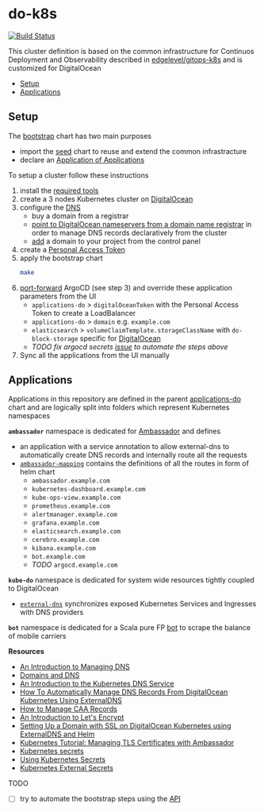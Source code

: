 # do-k8s

[![Build Status][travis-image]][travis-url]

[travis-image]: https://travis-ci.org/niqdev/do-k8s.svg?branch=master
[travis-url]: https://travis-ci.org/niqdev/do-k8s

This cluster definition is based on the common infrastructure for Continuos Deployment and Observability described in [edgelevel/gitops-k8s](https://github.com/edgelevel/gitops-k8s) and is customized for DigitalOcean

* [Setup](#setup)
* [Applications](#applications)

## Setup

The [bootstrap](bootstrap) chart has two main purposes
* import the [seed](https://github.com/edgelevel/gitops-k8s/tree/master/charts/seed) chart to reuse and extend the common infrastracture
* declare an [Application of Applications](https://argoproj.github.io/argo-cd/operator-manual/cluster-bootstrapping/#application-of-applications-pattern)

To setup a cluster follow these instructions
1) install the [required tools](https://github.com/edgelevel/gitops-k8s#prerequisites)
2) create a 3 nodes Kubernetes cluster on [DigitalOcean](https://www.digitalocean.com/docs/kubernetes)
3) configure the [DNS](https://www.digitalocean.com/community/tutorials/an-introduction-to-dns-terminology-components-and-concepts)
    * buy a domain from a registrar
    * [point to DigitalOcean nameservers from a domain name registrar](https://www.digitalocean.com/community/tutorials/how-to-point-to-digitalocean-nameservers-from-common-domain-registrars) in order to manage DNS records declaratively from the cluster
    * [add](https://www.digitalocean.com/docs/networking/dns/quickstart/#add-a-domain) a domain to your project from the control panel
4) create a [Personal Access Token](https://www.digitalocean.com/docs/api/create-personal-access-token)
5) apply the bootstrap chart
    ```bash
    make
    ```
6) [port-forward](https://github.com/edgelevel/gitops-k8s#bootstrap) ArgoCD (see step 3) and override these application parameters from the UI
    * `applications-do` > `digitalOceanToken` with the Personal Access Token to create a LoadBalancer
    * `applications-do` > `domain` e.g. `example.com`
    * `elasticsearch` > `volumeClaimTemplate.storageClassName` with `do-block-storage` specific for [DigitalOcean](https://www.digitalocean.com/docs/kubernetes/how-to/add-volumes/#define-the-persistent-volume-claim)
    * *TODO fix argocd secrets [issue](https://github.com/argoproj/argo-cd/issues/1786) to automate the steps above*
6) Sync all the applications from the UI manually

## Applications

Applications in this repository are defined in the parent [applications-do](applications-do/templates) chart and are logically split into folders which represent Kubernetes namespaces

**`ambassador`** namespace is dedicated for [Ambassador](https://www.getambassador.io) and defines
* an application with a service annotation to allow external-dns to automatically create DNS records and internally route all the requests
* [`ambassador-mapping`](charts/ambassador-mapping/templates) contains the definitions of all the routes in form of helm chart
    * `ambassador.example.com`
    * `kubernetes-dashboard.example.com`
    * `kube-ops-view.example.com`
    * `prometheus.example.com`
    * `alertmanager.example.com`
    * `grafana.example.com`
    * `elasticsearch.example.com`
    * `cerebro.example.com`
    * `kibana.example.com`
    * `bot.example.com`
    * *TODO* `argocd.example.com`

**`kube-do`** namespace is dedicated for system wide resources tightly coupled to DigitalOcean

* [`external-dns`](https://github.com/kubernetes-incubator/external-dns) synchronizes exposed Kubernetes Services and Ingresses with DNS providers

**`bot`** namespace is dedicated for a Scala pure FP [bot](https://github.com/niqdev/mobile-carrier-bot) to scrape the balance of mobile carriers

**Resources**

* [An Introduction to Managing DNS](https://www.digitalocean.com/community/tutorial_series/an-introduction-to-managing-dns)
* [Domains and DNS](https://www.digitalocean.com/docs/networking/dns)
* [An Introduction to the Kubernetes DNS Service](https://www.digitalocean.com/community/tutorials/an-introduction-to-the-kubernetes-dns-service)
* [How To Automatically Manage DNS Records From DigitalOcean Kubernetes Using ExternalDNS](https://www.digitalocean.com/community/tutorials/how-to-automatically-manage-dns-records-from-digitalocean-kubernetes-using-externaldns)
* [How to Manage CAA Records](https://www.digitalocean.com/docs/networking/dns/how-to/caa)
* [An Introduction to Let's Encrypt](https://www.digitalocean.com/community/tutorials/an-introduction-to-let-s-encrypt)
* [Setting Up a Domain with SSL on DigitalOcean Kubernetes using ExternalDNS and Helm](https://blog.andrewsomething.com/2019/04/04/external-dns-with-ssl-on-k8s)
* [Kubernetes Tutorial: Managing TLS Certificates with Ambassador](https://auth0.com/blog/kubernetes-tutorial-managing-tls-certificates-with-ambassador)
* [Kubernetes secrets](https://kubernetes.io/docs/concepts/configuration/secret)
* [Using Kubernetes Secrets](https://medium.com/platformer-blog/using-kubernetes-secrets-5e7530e0378a)
* [Kubernetes External Secrets](https://godaddy.github.io/2019/04/16/kubernetes-external-secrets)

TODO
* [ ] try to automate the bootstrap steps using the [API](https://developers.digitalocean.com/documentation/v2)
